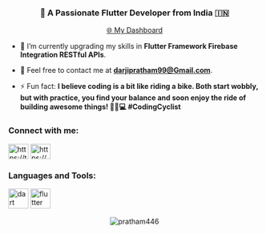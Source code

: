 <h3 align="center">🚀 A Passionate Flutter Developer from India 🇮🇳</h3>

<p align="center">
  <a href="https://darzy9321747942.github.io/Dashboard/">🌐 My Dashboard</a>
</p>

- 🌱 I’m currently upgrading my skills in **Flutter Framework Firebase Integration RESTful APIs**.

- 📧 Feel free to contact me at **darjipratham99@Gmail.com**.

- ⚡ Fun fact: **I believe coding is a bit like riding a bike. Both start wobbly, but with practice, you find your balance and soon enjoy the ride of building awesome things! 🚴‍♂️💻 #CodingCyclist**

<h3 align="left">Connect with me:</h3>
<p align="left">
  <a href="https://twitter.com/https://twitter.com/home" target="blank"><img align="center" src="https://raw.githubusercontent.com/rahuldkjain/github-profile-readme-generator/master/src/images/icons/Social/twitter.svg" alt="https://twitter.com/home" height="30" width="40" /></a>
  <a href="https://linkedin.com/in/https://www.linkedin.com/in/pratham0704/" target="blank"><img align="center" src="https://raw.githubusercontent.com/rahuldkjain/github-profile-readme-generator/master/src/images/icons/Social/linked-in-alt.svg" alt="https://www.linkedin.com/in/pratham0704/" height="30" width="40" /></a>
</p>

<h3 align="left">Languages and Tools:</h3>
<p align="left">
  <a href="https://www.dart.dev" target="_blank" rel="https://flutter.dev"><img src="https://www.vectorlogo.zone/logos/dartlang/dartlang-icon.svg" alt="dart" width="40" height="40"/></a>
  <a href="https://flutter.dev" target="_blank" rel="https://dart.dev"><img src="https://www.vectorlogo.zone/logos/flutterio/flutterio-icon.svg" alt="flutter" width="40" height="40"/></a>
  <!-- Add more icons for your other languages and tools -->
</p>

<p align="center">
  <img src="https://github-readme-stats.vercel.app/api/top-langs?username=pratham446&show_icons=true&locale=en&layout=compact" alt="pratham446" />
</p>
